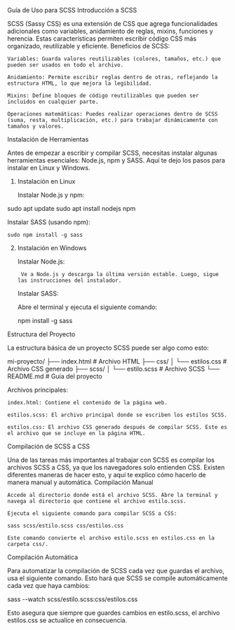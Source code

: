 Guía de Uso para SCSS
Introducción a SCSS

SCSS (Sassy CSS) es una extensión de CSS que agrega funcionalidades adicionales como variables, anidamiento de reglas, mixins, funciones y herencia. Estas características permiten escribir código CSS más organizado, reutilizable y eficiente.
Beneficios de SCSS:

    Variables: Guarda valores reutilizables (colores, tamaños, etc.) que pueden ser usados en todo el archivo.

    Anidamiento: Permite escribir reglas dentro de otras, reflejando la estructura HTML, lo que mejora la legibilidad.

    Mixins: Define bloques de código reutilizables que pueden ser incluidos en cualquier parte.

    Operaciones matemáticas: Puedes realizar operaciones dentro de SCSS (suma, resta, multiplicación, etc.) para trabajar dinámicamente con tamaños y valores.

Instalación de Herramientas

Antes de empezar a escribir y compilar SCSS, necesitas instalar algunas herramientas esenciales: Node.js, npm y SASS. Aquí te dejo los pasos para instalar en Linux y Windows.
1. Instalación en Linux

    Instalar Node.js y npm:

sudo apt update
sudo apt install nodejs npm

Instalar SASS (usando npm):

    sudo npm install -g sass

2. Instalación en Windows

    Instalar Node.js:

        Ve a Node.js y descarga la última versión estable. Luego, sigue las instrucciones del instalador.

    Instalar SASS:

    Abre el terminal y ejecuta el siguiente comando:

    npm install -g sass

Estructura del Proyecto

La estructura básica de un proyecto SCSS puede ser algo como esto:

mi-proyecto/
├── index.html                # Archivo HTML
├── css/
│   └── estilos.css           # Archivo CSS generado
├── scss/
│   └── estilo.scss           # Archivo SCSS
└── README.md                 # Guía del proyecto

Archivos principales:

    index.html: Contiene el contenido de la página web.

    estilos.scss: El archivo principal donde se escriben los estilos SCSS.

    estilos.css: El archivo CSS generado después de compilar SCSS. Este es el archivo que se incluye en la página HTML.

Compilación de SCSS a CSS

Una de las tareas más importantes al trabajar con SCSS es compilar los archivos SCSS a CSS, ya que los navegadores solo entienden CSS. Existen diferentes maneras de hacer esto, y aquí te explico cómo hacerlo de manera manual y automática.
Compilación Manual

    Accede al directorio donde está el archivo SCSS. Abre la terminal y navega al directorio que contiene el archivo estilo.scss.

    Ejecuta el siguiente comando para compilar SCSS a CSS:

    sass scss/estilo.scss css/estilos.css

    Este comando convierte el archivo estilo.scss en estilos.css en la carpeta css/.

Compilación Automática

Para automatizar la compilación de SCSS cada vez que guardas el archivo, usa el siguiente comando. Esto hará que SCSS se compile automáticamente cada vez que haya cambios:

sass --watch scss/estilo.scss:css/estilos.css

Esto asegura que siempre que guardes cambios en estilo.scss, el archivo estilos.css se actualice en consecuencia.
